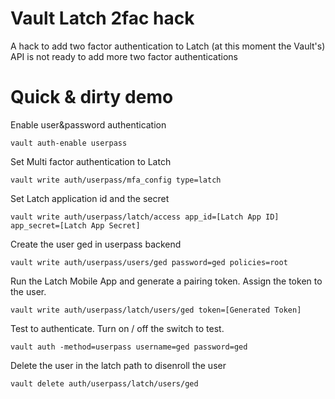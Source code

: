 # Vault Latch 2fac hack

A hack to add two factor authentication to Latch (at this moment the Vault's) API is not ready to add more two factor authentications

# Quick & dirty demo

Enable user&password authentication

    vault auth-enable userpass

Set Multi factor authentication to Latch

    vault write auth/userpass/mfa_config type=latch

Set Latch application id and the secret

    vault write auth/userpass/latch/access app_id=[Latch App ID] app_secret=[Latch App Secret]

Create the user ged in userpass backend

    vault write auth/userpass/users/ged password=ged policies=root

Run the Latch Mobile App and generate a pairing token. Assign the token to the user.

    vault write auth/userpass/latch/users/ged token=[Generated Token]

Test to authenticate. Turn on / off the switch to test.

    vault auth -method=userpass username=ged password=ged

Delete the user in the latch path to disenroll the user  

    vault delete auth/userpass/latch/users/ged 
